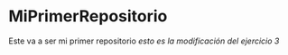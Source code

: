 # MiPrimerRepositorio
Este va a ser mi primer repositorio *esto es la modificación del ejercicio 3*
